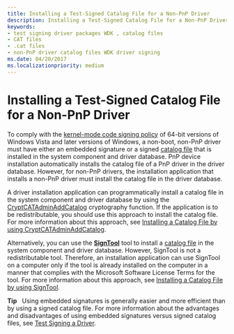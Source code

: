 ```yaml
---
title: Installing a Test-Signed Catalog File for a Non-PnP Driver
description: Installing a Test-Signed Catalog File for a Non-PnP Driver
keywords:
- test signing driver packages WDK , catalog files
- CAT files
- .cat files
- non-PnP driver catalog files WDK driver signing
ms.date: 04/20/2017
ms.localizationpriority: medium
---
```


# Installing a Test-Signed Catalog File for a Non-PnP Driver


To comply with the [kernel-mode code signing policy](kernel-mode-code-signing-policy--windows-vista-and-later-.md) of 64-bit versions of Windows Vista and later versions of Windows, a non-boot, non-PnP driver must have either an embedded signature or a signed [catalog file](catalog-files.md) that is installed in the system component and driver database. PnP device installation automatically installs the catalog file of a PnP driver in the driver database. However, for non-PnP drivers, the installation application that installs a non-PnP driver must install the catalog file in the driver database.

A driver installation application can programmatically install a catalog file in the system component and driver database by using the [CryptCATAdminAddCatalog](/windows/win32/api/mscat/nf-mscat-cryptcatadminaddcatalog) cryptography function. If the application is to be redistributable, you should use this approach to install the catalog file. For more information about this approach, see [Installing a Catalog File by using CryptCATAdminAddCatalog](installing-a-catalog-file-by-using-cryptcatadminaddcatalog.md).

Alternatively, you can use the [**SignTool**](../devtest/signtool.md) tool to install a [catalog file](catalog-files.md) in the system component and driver database. However, SignTool is not a redistributable tool. Therefore, an installation application can use SignTool on a computer only if the tool is already installed on the computer in a manner that complies with the Microsoft Software License Terms for the tool. For more information about this approach, see [Installing a Catalog File by using SignTool](installing-a-catalog-file-by-using-signtool.md).

**Tip**   Using embedded signatures is generally easier and more efficient than by using a signed catalog file. For more information about the advantages and disadvantages of using embedded signatures versus signed catalog files, see [Test Signing a Driver](/windows-hardware/drivers).

 

